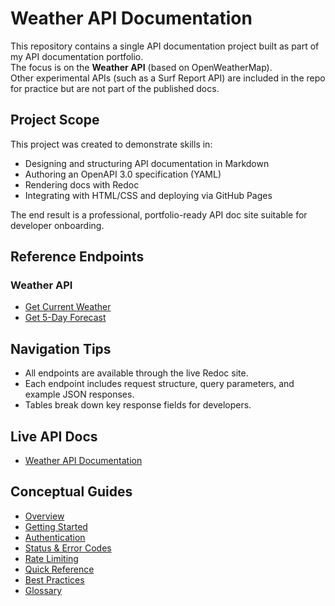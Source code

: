 # Weather API Documentation

This repository contains a single API documentation project built as part of my API documentation portfolio.  
The focus is on the **Weather API** (based on OpenWeatherMap).  
Other experimental APIs (such as a Surf Report API) are included in the repo for practice but are not part of the published docs.

## Project Scope

This project was created to demonstrate skills in:

- Designing and structuring API documentation in Markdown  
- Authoring an OpenAPI 3.0 specification (YAML)  
- Rendering docs with Redoc  
- Integrating with HTML/CSS and deploying via GitHub Pages  

The end result is a professional, portfolio-ready API doc site suitable for developer onboarding.

## Reference Endpoints

### Weather API

- [Get Current Weather](reference/endpoints.md#get-current-weather-by-zip-code)  
- [Get 5-Day Forecast](reference/forecast.md#get-5-day-forecast-by-zip-code)

## Navigation Tips

- All endpoints are available through the live Redoc site.  
- Each endpoint includes request structure, query parameters, and example JSON responses.  
- Tables break down key response fields for developers.

## Live API Docs

- [Weather API Documentation](https://bunchhaus.github.io/weather-api-docs)

## Conceptual Guides

- [Overview](docs/overview.md)
- [Getting Started](docs/gettingstarted.md)
- [Authentication](docs/authentication.md)
- [Status & Error Codes](docs/status-errors.md)
- [Rate Limiting](docs/rate-limits.md)
- [Quick Reference](docs/quick-reference.md)
- [Best Practices](docs/best-practices.md)
- [Glossary](docs/glossary.md)